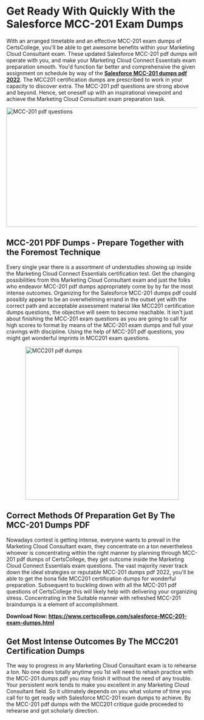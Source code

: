 <h1><strong>Get Ready With Quickly With the Salesforce MCC-201 Exam Dumps&nbsp;</strong></h1>
<p><span style="font-weight: 400;">With an arranged timetable and an effective  MCC-201 exam dumps of CertsCollege, you'll be able to get awesome benefits within your Marketing Cloud Consultant exam. These updated Salesforce MCC-201 pdf dumps will operate with you, and make your Marketing Cloud Connect Essentials exam preparation smooth. You'd function far better and comprehensive the given assignment on schedule by way of the <strong><a href="https://www.certscollege.com/salesforce-MCC-201-exam-dumps.html">Salesforce MCC-201 dumps pdf 2022</a></strong>. The MCC201 certification dumps are prescribed to work in your capacity to discover extra. The  MCC-201 pdf questions are strong above and beyond. Hence, set oneself up with an inspirational viewpoint and achieve the Marketing Cloud Consultant exam preparation task.&nbsp;</span></p>
<p><span style="font-weight: 400;"><img style="display: block; margin-left: auto; margin-right: auto;" src="https://i.ibb.co/CPDK3ps/Yellow-and-Blue-Initiative-Blog-Banner.png" alt="MCC-201 pdf questions" width="559" height="315" /></span></p>
<h2><strong>MCC-201 PDF Dumps - Prepare Together with the Foremost Technique</strong></h2>
<p><span style="font-weight: 400;">Every single year there is a assortment of understudies showing up inside the Marketing Cloud Connect Essentials certification test. Get the changing possibilities from this Marketing Cloud Consultant exam and just the folks who endeavor MCC-201 pdf dumps appropriately come by by far the most intense outcomes. Organizing for the Salesforce MCC-201 dumps pdf could possibly appear to be an overwhelming errand in the outset yet with the correct path and acceptable assessment material like MCC201 certification dumps questions, the objective will seem to become reachable. It isn't just about finishing the MCC-201 exam questions as you are going to call for high scores to format by means of the MCC-201 exam dumps and full your cravings with discipline. Using the help of MCC-201 pdf questions, you might get wonderful imprints in MCC201 exam questions.</span></p>
<p><span style="font-weight: 400;"><a href="https://tinyurl.com/yb54e7hu"><img style="display: block; margin-left: auto; margin-right: auto;" src="https://i.ibb.co/9tMrhdY/Teacher-Appreciation-Invitation.png" alt="MCC201 pdf dumps " width="404" height="404" /></a></span></p>
<h2><strong>Correct Methods Of Preparation Get By The MCC-201 Dumps PDF</strong></h2>
<p><span style="font-weight: 400;">Nowadays contest is getting intense, everyone wants to prevail in the Marketing Cloud Consultant exam, they concentrate on a ton nevertheless whoever is concentrating within the right manner by planning through MCC-201 pdf dumps of CertsCollege, they get outcome inside the Marketing Cloud Connect Essentials exam questions. The vast majority never track down the ideal strategies or reputable MCC-201 dumps pdf 2022, you'll be able to get the bona fide MCC201 certification dumps for wonderful preparation. Subsequent to buckling down with all the  MCC-201 pdf questions of CertsCollege this will likely help with delivering your organizing stress. Concentrating in the Suitable manner with refreshed MCC-201 braindumps is a element of accomplishment.</span></p>
<p><span style="font-weight: 400;"><strong>Download Now: <a href="https://www.certscollege.com/salesforce-MCC-201-exam-dumps.html">https://www.certscollege.com/salesforce-MCC-201-exam-dumps.html</a></strong></span></p>
<h2><strong>Get Most Intense Outcomes By The MCC201 Certification Dumps</strong></h2>
<p><span style="font-weight: 400;">The way to progress in any Marketing Cloud Consultant exam is to rehearse a ton. No one does totally anytime you 1st will need to rehash practice with the MCC-201 dumps pdf you may finish it without the need of any trouble. Your persistent work tends to make you excellent in any Marketing Cloud Consultant field. So it ultimately depends on you what volume of time you call for to get ready with Salesforce MCC-201 exam dumps to achieve. By the MCC-201 pdf dumps with the MCC201 critique guide proceeded to rehearse and got scholarly direction.</span></p>
